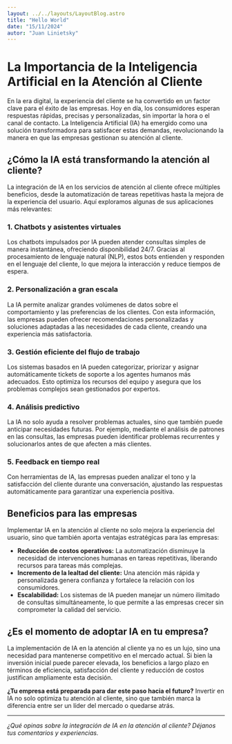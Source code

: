 ```yaml
---
layout: ../../layouts/LayoutBlog.astro
title: "Hello World"
date: "15/11/2024"
autor: "Juan Linietsky"
---
```

# La Importancia de la Inteligencia Artificial en la Atención al Cliente

En la era digital, la experiencia del cliente se ha convertido en un factor clave para el éxito de las empresas. Hoy en día, los consumidores esperan respuestas rápidas, precisas y personalizadas, sin importar la hora o el canal de contacto. La Inteligencia Artificial (IA) ha emergido como una solución transformadora para satisfacer estas demandas, revolucionando la manera en que las empresas gestionan su atención al cliente.

## ¿Cómo la IA está transformando la atención al cliente?

La integración de IA en los servicios de atención al cliente ofrece múltiples beneficios, desde la automatización de tareas repetitivas hasta la mejora de la experiencia del usuario. Aquí exploramos algunas de sus aplicaciones más relevantes:

### 1. **Chatbots y asistentes virtuales**
Los chatbots impulsados por IA pueden atender consultas simples de manera instantánea, ofreciendo disponibilidad 24/7. Gracias al procesamiento de lenguaje natural (NLP), estos bots entienden y responden en el lenguaje del cliente, lo que mejora la interacción y reduce tiempos de espera.

### 2. **Personalización a gran escala**
La IA permite analizar grandes volúmenes de datos sobre el comportamiento y las preferencias de los clientes. Con esta información, las empresas pueden ofrecer recomendaciones personalizadas y soluciones adaptadas a las necesidades de cada cliente, creando una experiencia más satisfactoria.

### 3. **Gestión eficiente del flujo de trabajo**
Los sistemas basados en IA pueden categorizar, priorizar y asignar automáticamente tickets de soporte a los agentes humanos más adecuados. Esto optimiza los recursos del equipo y asegura que los problemas complejos sean gestionados por expertos.

### 4. **Análisis predictivo**
La IA no solo ayuda a resolver problemas actuales, sino que también puede anticipar necesidades futuras. Por ejemplo, mediante el análisis de patrones en las consultas, las empresas pueden identificar problemas recurrentes y solucionarlos antes de que afecten a más clientes.

### 5. **Feedback en tiempo real**
Con herramientas de IA, las empresas pueden analizar el tono y la satisfacción del cliente durante una conversación, ajustando las respuestas automáticamente para garantizar una experiencia positiva.

## Beneficios para las empresas

Implementar IA en la atención al cliente no solo mejora la experiencia del usuario, sino que también aporta ventajas estratégicas para las empresas:

- **Reducción de costos operativos:** La automatización disminuye la necesidad de intervenciones humanas en tareas repetitivas, liberando recursos para tareas más complejas.
- **Incremento de la lealtad del cliente:** Una atención más rápida y personalizada genera confianza y fortalece la relación con los consumidores.
- **Escalabilidad:** Los sistemas de IA pueden manejar un número ilimitado de consultas simultáneamente, lo que permite a las empresas crecer sin comprometer la calidad del servicio.

## ¿Es el momento de adoptar IA en tu empresa?

La implementación de IA en la atención al cliente ya no es un lujo, sino una necesidad para mantenerse competitivo en el mercado actual. Si bien la inversión inicial puede parecer elevada, los beneficios a largo plazo en términos de eficiencia, satisfacción del cliente y reducción de costos justifican ampliamente esta decisión.

**¿Tu empresa está preparada para dar este paso hacia el futuro?** Invertir en IA no solo optimiza tu atención al cliente, sino que también marca la diferencia entre ser un líder del mercado o quedarse atrás.

---

*¿Qué opinas sobre la integración de IA en la atención al cliente? Déjanos tus comentarios y experiencias.*
